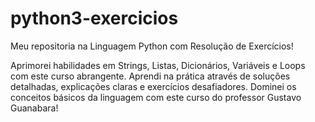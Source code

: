 # python3-exercicios
Meu repositoria na Linguagem Python com Resolução de Exercícios!

Aprimorei habilidades em Strings, Listas, Dicionários, Variáveis e Loops com este curso abrangente. Aprendi na prática através de soluções detalhadas, explicações claras e exercícios desafiadores. Dominei os conceitos básicos da linguagem com este curso do professor Gustavo Guanabara!



